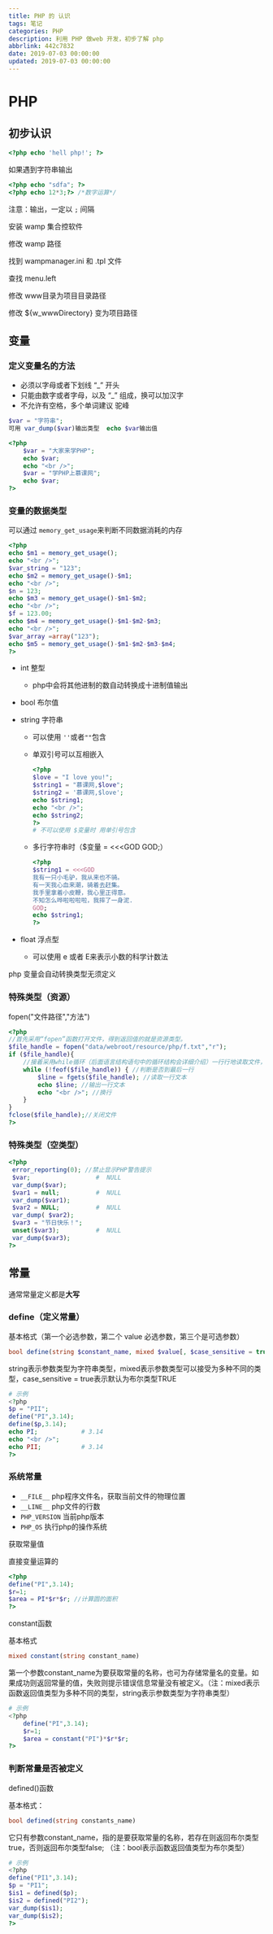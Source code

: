 ```yaml
---
title: PHP 的 认识
tags: 笔记
categories: PHP
description: 利用 PHP 做web 开发，初步了解 php
abbrlink: 442c7832
date: 2019-07-03 00:00:00
updated: 2019-07-03 00:00:00
---
```


# PHP

## 初步认识

```php
<?php echo 'hell php!'; ?>
```

如果遇到字符串输出

```php
<?php echo "sdfa"; ?>
<?php echo 12*3;?> /*数字运算*/
```

注意：输出，一定以  `;` 间隔

安装 wamp 集合控软件

修改 wamp 路径

找到 wampmanager.ini 和 .tpl 文件

查找 menu.left

修改 www目录为项目目录路径

修改 ${w_wwwDirectory} 变为项目路径

## 变量

### 定义变量名的方法

- 必须以字母或者下划线 “_” 开头
- 只能由数字或者字母，以及 “_” 组成，换可以加汉字
- 不允许有空格，多个单词建议   驼峰

```php
$var = "字符串";
可用 var_dump($var)输出类型  echo $var输出值
```

```php
<?php
    $var = "大家来学PHP";
    echo $var;
	echo "<br />";
	$var = "学PHP上慕课网";
	echo $var;
?>
```

### 变量的数据类型

可以通过 `memory_get_usage`来判断不同数据消耗的内存

```php
<?php 
echo $m1 = memory_get_usage(); 
echo "<br />";
$var_string = "123";
echo $m2 = memory_get_usage()-$m1; 
echo "<br />";
$n = 123;
echo $m3 = memory_get_usage()-$m1-$m2; 
echo "<br />";
$f = 123.00; 
echo $m4 = memory_get_usage()-$m1-$m2-$m3; 
echo "<br />";
$var_array =array("123"); 
echo $m5 = memory_get_usage()-$m1-$m2-$m3-$m4; 
?>
```



- int    整型
  
  - php中会将其他进制的数自动转换成十进制值输出
  
- bool  布尔值

- string 字符串

  - 可以使用 `''`或者`""`包含

  - 单双引号可以互相嵌入

    ```php
    <?php 
    $love = "I love you!"; 
    $string1 = "慕课网,$love";
    $string2 = '慕课网,$love';
    echo $string1;
    echo "<br />";
    echo $string2;
    ?>
    # 不可以使用 $变量时 用单引号包含
    ```

  - 多行字符串时（$变量  =  <<<GOD   GOD;）

    ```php
    <?php 
    $string1 = <<<GOD
    我有一只小毛驴，我从来也不骑。
    有一天我心血来潮，骑着去赶集。
    我手里拿着小皮鞭，我心里正得意。
    不知怎么哗啦啦啦啦，我摔了一身泥.
    GOD;
    echo $string1;
    ?>
    ```

- float   浮点型

  - 可以使用 e 或者 E来表示小数的科学计数法

php 变量会自动转换类型无须定义

### 特殊类型（资源）

fopen("文件路径","方法") 

```php
<?php 
//首先采用“fopen”函数打开文件，得到返回值的就是资源类型。
$file_handle = fopen("data/webroot/resource/php/f.txt","r");
if ($file_handle){
    //接着采用while循环（后面语言结构语句中的循环结构会详细介绍）一行行地读取文件，然后输出每行的文字
    while (!feof($file_handle)) { //判断是否到最后一行
        $line = fgets($file_handle); //读取一行文本
        echo $line; //输出一行文本
        echo "<br />"; //换行
    }
}
fclose($file_handle);//关闭文件
?>
```

### 特殊类型（空类型）

```php
<?php 
 error_reporting(0); //禁止显示PHP警告提示
 $var;					#  NULL
 var_dump($var);
 $var1 = null;			#  NULL
 var_dump($var1);
 $var2 = NULL;			#  NULL
 var_dump( $var2);
 $var3 = "节日快乐！";
 unset($var3);			#  NULL
 var_dump($var3);
?>
```

## 常量

通常常量定义都是**大写**

### define（定义常量）

基本格式（第一个必选参数，第二个 value 必选参数，第三个是可选参数）

```php
bool define(string $constant_name, mixed $value[, $case_sensitive = true])
```

string表示参数类型为字符串类型，mixed表示参数类型可以接受为多种不同的类型，case_sensitive = true表示默认为布尔类型TRUE

```php
# 示例
<?php
$p = "PII";
define("PI",3.14);
define($p,3.14);
echo PI;			# 3.14
echo "<br />";
echo PII;			# 3.14
?>
```

### 系统常量

- `__FILE__`   php程序文件名，获取当前文件的物理位置
- `__LINE__`  php文件的行数 
- `PHP_VERSION`  当前php版本
- `PHP_OS`        执行php的操作系统

获取常量值

直接变量运算的

```php
<?php
define("PI",3.14);
$r=1;
$area = PI*$r*$r; //计算圆的面积
?>
```

constant函数

基本格式

```php
mixed constant(string constant_name)
```

第一个参数constant_name为要获取常量的名称，也可为存储常量名的变量。如果成功则返回常量的值，失败则提示错误信息常量没有被定义。（注：mixed表示函数返回值类型为多种不同的类型，string表示参数类型为字符串类型）

```php
# 示例
<?php 
	define("PI",3.14);
	$r=1;
	$area = constant("PI")*$r*$r;
?>
```

### 判断常量是否被定义

defined()函数

基本格式：

```php
bool defined(string constants_name)
```

它只有参数constant_name，指的是要获取常量的名称，若存在则返回布尔类型true，否则返回布尔类型false; （注：bool表示函数返回值类型为布尔类型）

```php
# 示例
<?php 
define("PI1",3.14);
$p = "PI1";
$is1 = defined($p);
$is2 = defined("PI2");
var_dump($is1);
var_dump($is2);
?>
```

